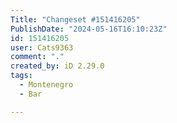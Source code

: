 ```yaml
---
Title: "Changeset #151416205"
PublishDate: "2024-05-16T16:10:23Z"
id: 151416205
user: Cats9363
comment: "."
created_by: iD 2.29.0
tags:
  - Montenegro
  - Bar

---
```

